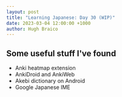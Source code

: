 ```yaml
---
layout: post
title: "Learning Japanese: Day 30 (WIP)"
date: 2023-03-04 12:00:00 +1000
author: Hugh Braico
---
```


## Some useful stuff I've found

* Anki heatmap extension
* AnkiDroid and AnkiWeb
* Akebi dictionary on Android
* Google Japanese IME


